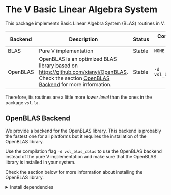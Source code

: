 # The V Basic Linear Algebra System

This package implements Basic Linear Algebra System (BLAS) routines in V.

| Backend  | Description                                                                                                                                                        | Status | Compilation Flags   |
| -------- | ------------------------------------------------------------------------------------------------------------------------------------------------------------------ | ------ | ------------------- |
| BLAS     | Pure V implementation                                                                                                                                              | Stable | `NONE`              |
| OpenBLAS | OpenBLAS is an optimized BLAS library based on <https://github.com/xianyi/OpenBLAS>. Check the section [OpenBLAS Backend](#openblas-backend) for more information. | Stable | `-d vsl_blas_cblas` |

Therefore, its routines are a little more _lower level_ than the ones in the package `vsl.la`.

## OpenBLAS Backend

We provide a backend for the OpenBLAS library. This backend is probably the fastest one for all platforms
but it requires the installation of the OpenBLAS library.

Use the compilation flag `-d vsl_blas_cblas` to use the OpenBLAS backend
instead of the pure V implementation
and make sure that the OpenBLAS library is installed in your system.

Check the section below for more information about installing the OpenBLAS library.

<details>
<summary>Install dependencies</summary>

### Homebrew (macOS)

```sh
brew install openblas
```

### Debian/Ubuntu GNU Linux

`libopenblas-dev` is not needed when using the pure V backend.

```sh
sudo apt-get install -y --no-install-recommends \
    gcc \
    gfortran \
    libopenblas-dev
```

### Arch Linux/Manjaro GNU Linux

The best way of installing OpenBlas is using
[lapack-openblas](https://aur.archlinux.org/packages/lapack-openblas/).

```sh
yay -S lapack-openblas
```

or

```sh
git clone https://aur.archlinux.org/lapack-openblas.git /tmp/lapack-openblas
cd /tmp/lapack-openblas
makepkg -si
```

</details>
